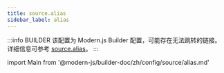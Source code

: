 ```yaml
---
title: source.alias
sidebar_label: alias
---
```


:::info BUILDER
该配置为 Modern.js Builder 配置，可能存在无法跳转的链接。详细信息可参考 [source.alias](https://modernjs.dev/builder/zh/api/config-source.html#source-alias)。
:::

import Main from '@modern-js/builder-doc/zh/config/source/alias.md'

<Main />
